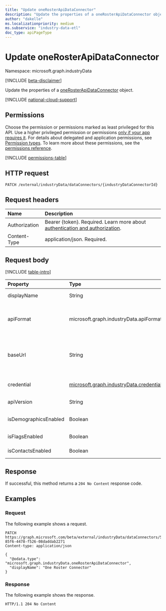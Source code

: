 ```yaml
---
title: "Update oneRosterApiDataConnector"
description: "Update the properties of a oneRosterApiDataConnector object."
author: "dakelle"
ms.localizationpriority: medium
ms.subservice: "industry-data-etl"
doc_type: apiPageType
---
```


# Update oneRosterApiDataConnector

Namespace: microsoft.graph.industryData

[!INCLUDE [beta-disclaimer](../../includes/beta-disclaimer.md)]

Update the properties of a [oneRosterApiDataConnector](../resources/industrydata-onerosterapidataconnector.md) object.

[!INCLUDE [national-cloud-support](../../includes/global-only.md)]

## Permissions

Choose the permission or permissions marked as least privileged for this API. Use a higher privileged permission or permissions [only if your app requires it](/graph/permissions-overview#best-practices-for-using-microsoft-graph-permissions). For details about delegated and application permissions, see [Permission types](/graph/permissions-overview#permission-types). To learn more about these permissions, see the [permissions reference](/graph/permissions-reference).

<!-- {
  "blockType": "permissions",
  "name": "industrydata-onerosterapidataconnector-update-permissions"
}
-->
[!INCLUDE [permissions-table](../includes/permissions/industrydata-onerosterapidataconnector-update-permissions.md)]

## HTTP request

<!-- {
  "blockType": "ignored"
}
-->
``` http
PATCH /external/industryData/dataConnectors/{industryDataConnectorId}
```

## Request headers

|Name|Description|
|:---|:---|
|Authorization|Bearer {token}. Required. Learn more about [authentication and authorization](/graph/auth/auth-concepts).|
|Content-Type|application/json. Required.|

## Request body

[!INCLUDE [table-intro](../../includes/update-property-table-intro.md)]

|Property|Type|Description|
|:---|:---|:---|
| displayName           | String                                                                             | The name of the data connector. Inherited from [industryDataConnector](../resources/industrydata-industrydataconnector.md). Required.                                                                                                   |
| apiFormat             | microsoft.graph.industryData.apiFormat                                             | The API format of the external system being connected to. Inherited from [apiDataConnector](../resources/industrydata-apidataconnector.md). The possible values are: `oneRoster`, `unknownFutureValue`. Required.             |
| baseUrl               | String                                                                             | The base URI including the scheme, host, and path for the API (with or without a trailing '/'). Example: https://example.com/ims/oneRoster/v1p1. Inherited from [apiDataConnector](../resources/industrydata-apidataconnector.md). Required.|
| credential            | [microsoft.graph.industryData.credential](../resources/industrydata-credential.md) | The base type for all supported credentials. Inherited from [apiDataConnector](../resources/industrydata-apidataconnector.md). Required.                                                                   |
| apiVersion            | String                                                                             | The API version of the OneRoster source. Required.                                                                                                                                                                                                        |
| isDemographicsEnabled | Boolean                                                                            | Indicates whether the user specified to import optional demographics data. Required.                                                                                                                                                                                           |
| isFlagsEnabled        | Boolean                                                                            | Indicates whether the user specified to import optional flags data. Required.                                                                                                                                                                                                  |
| isContactsEnabled     | Boolean                                                                            | Indicates whether the user specified to import optional contacts data. Required.                                                                                                                                                                                               |

## Response

If successful, this method returns a `204 No Content` response code.

## Examples

### Request

The following example shows a request.
<!-- {
  "blockType": "request",
  "name": "update_onerosterapidataconnector",
  "sampleKeys": ["51dca0a0-85f6-4478-f526-08daddab2271"]
}
-->
```http
PATCH https://graph.microsoft.com/beta/external/industryData/dataConnectors/51dca0a0-85f6-4478-f526-08daddab2271
Content-type: application/json

{
  "@odata.type": "microsoft.graph.industryData.oneRosterApiDataConnector",
  "displayName": "One Roster Connector"
}
```


### Response

The following example shows the response.
<!-- {
  "blockType": "response",
  "truncated": true
}
-->
```http
HTTP/1.1 204 No Content
```

